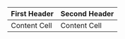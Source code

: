 | First Header  | Second Header |
| ------------- | ------------- |
| Content Cell  | Content Cell  |
